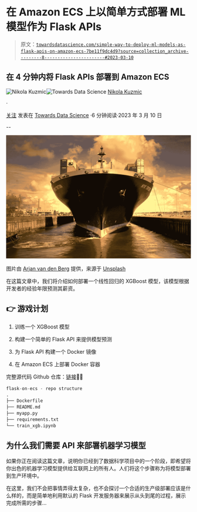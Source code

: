 # 在 Amazon ECS 上以简单方式部署 ML 模型作为 Flask APIs

> 原文：[`towardsdatascience.com/simple-way-to-deploy-ml-models-as-flask-apis-on-amazon-ecs-7be11f9dc4d9?source=collection_archive---------8-----------------------#2023-03-10`](https://towardsdatascience.com/simple-way-to-deploy-ml-models-as-flask-apis-on-amazon-ecs-7be11f9dc4d9?source=collection_archive---------8-----------------------#2023-03-10)

## 在 4 分钟内将 Flask APIs 部署到 Amazon ECS

[](https://medium.com/@nikola.kuzmic945?source=post_page-----7be11f9dc4d9--------------------------------)![Nikola Kuzmic](https://medium.com/@nikola.kuzmic945?source=post_page-----7be11f9dc4d9--------------------------------)[](https://towardsdatascience.com/?source=post_page-----7be11f9dc4d9--------------------------------)![Towards Data Science](https://towardsdatascience.com/?source=post_page-----7be11f9dc4d9--------------------------------) [Nikola Kuzmic](https://medium.com/@nikola.kuzmic945?source=post_page-----7be11f9dc4d9--------------------------------)

·

[关注](https://medium.com/m/signin?actionUrl=https%3A%2F%2Fmedium.com%2F_%2Fsubscribe%2Fuser%2Fb8729243da6c&operation=register&redirect=https%3A%2F%2Ftowardsdatascience.com%2Fsimple-way-to-deploy-ml-models-as-flask-apis-on-amazon-ecs-7be11f9dc4d9&user=Nikola+Kuzmic&userId=b8729243da6c&source=post_page-b8729243da6c----7be11f9dc4d9---------------------post_header-----------) 发表在 [Towards Data Science](https://towardsdatascience.com/?source=post_page-----7be11f9dc4d9--------------------------------) ·6 分钟阅读·2023 年 3 月 10 日[](https://medium.com/m/signin?actionUrl=https%3A%2F%2Fmedium.com%2F_%2Fvote%2Ftowards-data-science%2F7be11f9dc4d9&operation=register&redirect=https%3A%2F%2Ftowardsdatascience.com%2Fsimple-way-to-deploy-ml-models-as-flask-apis-on-amazon-ecs-7be11f9dc4d9&user=Nikola+Kuzmic&userId=b8729243da6c&source=-----7be11f9dc4d9---------------------clap_footer-----------)

--

[](https://medium.com/m/signin?actionUrl=https%3A%2F%2Fmedium.com%2F_%2Fbookmark%2Fp%2F7be11f9dc4d9&operation=register&redirect=https%3A%2F%2Ftowardsdatascience.com%2Fsimple-way-to-deploy-ml-models-as-flask-apis-on-amazon-ecs-7be11f9dc4d9&source=-----7be11f9dc4d9---------------------bookmark_footer-----------)![](img/e65f1c65818c31933d75bdf5d19ede50.png)

图片由 [Arjan van den Berg](https://unsplash.com/@arjan71?utm_source=medium&utm_medium=referral) 提供，来源于 [Unsplash](https://unsplash.com/?utm_source=medium&utm_medium=referral)

在这篇文章中，我们将介绍如何部署一个线性回归的 XGBoost 模型，该模型根据开发者的经验年限预测其薪资。

## 👉 游戏计划

1.  训练一个 XGBoost 模型

1.  构建一个简单的 Flask API 来提供模型预测

1.  为 Flask API 构建一个 Docker 镜像

1.  在 Amazon ECS 上部署 Docker 容器

完整源代码 Github 仓库：[链接](https://github.com/kuzmicni/flask-on-ecs/tree/simple)🧑‍💻

```py
flask-on-ecs - repo structure
.
├── Dockerfile
├── README.md
├── myapp.py
├── requirements.txt
└── train_xgb.ipynb
```

## 为什么我们需要 API 来部署机器学习模型

如果你正在阅读这篇文章，说明你已经到了数据科学项目中的一个阶段，即希望将你出色的机器学习模型提供给互联网上的所有人。人们将这个步骤称为将模型部署到生产环境中。

在这里，我们不会把事情弄得太复杂，也不会探讨一个合适的生产级部署应该是什么样的，而是简单地利用默认的 Flask 开发服务器来展示从头到尾的过程，展示完成所需的步骤…
